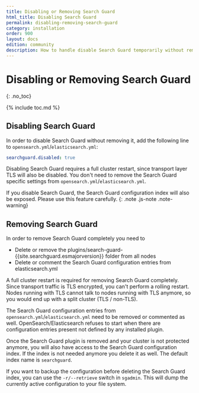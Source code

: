 ```yaml
---
title: Disabling or Removing Search Guard
html_title: Disabling Search Guard
permalink: disabling-removing-search-guard
category: installation
order: 900
layout: docs
edition: community
description: How to handle disable Search Guard temporarily without removing the complete installation.
---
```

<!---
Copyright 2020 floragunn GmbH
-->
# Disabling or Removing Search Guard
{: .no_toc}

{% include toc.md %}

## Disabling Search Guard

In order to disable Search Guard without removing it, add the following line to `opensearch.yml`/`elasticsearch.yml`:

```yaml
searchguard.disabled: true
```

Disabling Search Guard requires a full cluster restart, since transport layer TLS will also be disabled. You don't need to remove the Search Guard specific settings from `opensearch.yml`/`elasticsearch.yml`.

If you disable Search Guard, the Search Guard configuration index will also be exposed. Please use this feature carefully.
{: .note .js-note .note-warning}

## Removing Search Guard

In order to remove Search Guard completely you need to

* Delete or remove the plugins/search-guard-{{site.searchguard.esmajorversion}} folder from all nodes
* Delete or comment the Search Guard configuration entries from elasticsearch.yml

A full cluster restart is required for removing Search Guard completely. Since transport traffic is TLS encrypted, you can't perform a rolling restart. Nodes running with TLS cannot talk to nodes running with TLS anymore, so you would end up with a split cluster (TLS / non-TLS).

The Search Guard configuration entries from `opensearch.yml`/`elasticsearch.yml` need to be removed or commented as well. OpenSearch/Elasticsearch refuses to start when there are configuration entries present not defined by any installed plugin.

Once the Search Guard plugin is removed and your cluster is not protected anymore, you will also have access to the Search Guard configuration index. If the index is not needed anymore you delete it as well. The default index name is `searchguard`.

If you want to backup the configuration before deleting the Search Guard index, you can use the `-r/--retrieve` switch in `sgadmin`. This will dump the currently active configuration to your file system. 
